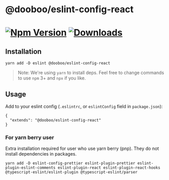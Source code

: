 # @dooboo/eslint-config-react

[![Npm Version](http://img.shields.io/npm/v/@dooboo/eslint-config-react.svg?style=flat-square)](https://npmjs.org/package/@dooboo/eslint-config-react)
[![Downloads](http://img.shields.io/npm/dm/@dooboo/eslint-config-react.svg?style=flat-square)](https://npmjs.org/package/@dooboo/eslint-config-react)
=========

## Installation

```
yarn add -D eslint @dooboo/eslint-config-react
```

> Note: We're using `yarn` to install deps. Feel free to change commands to use `npm` 3+ and `npx` if you like.

## Usage

Add to your eslint config (`.eslintrc`, or `eslintConfig` field in `package.json`):

```
{
  "extends": "@dooboo/eslint-config-react"
}
```

### For yarn berry user

Extra installation required for user who use yarn berry (pnp).
They do not install dependencies in packages.

```
yarn add -D eslint-config-prettier eslint-plugin-prettier eslint-plugin-eslint-comments eslint-plugin-react eslint-plugin-react-hooks @typescript-eslint/eslint-plugin @typescript-eslint/parser
```
